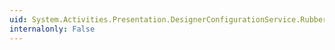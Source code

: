 ```yaml
---
uid: System.Activities.Presentation.DesignerConfigurationService.RubberBandSelectionEnabled
internalonly: False
---
```

